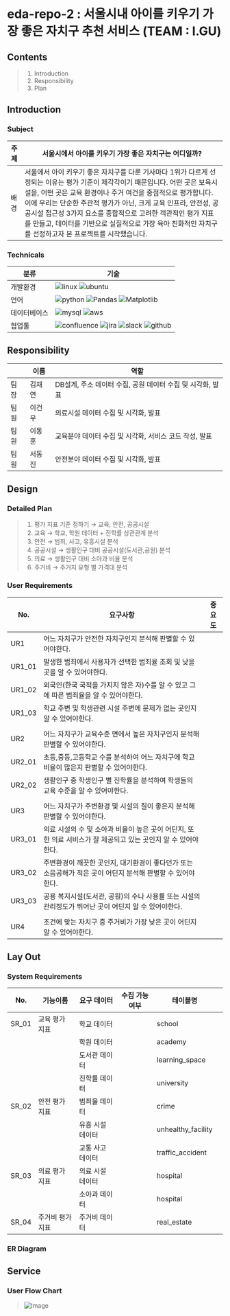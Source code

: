 # eda-repo-2 : 서울시내 아이를 키우기 가장 좋은 자치구 추천 서비스 (TEAM : I.GU)

## Contents
>1. Introduction
>2. Responsibility
>3. Plan

## Introduction
### Subject
|주제|서울시에서 아이를 키우기 가장 좋은 자치구는 어디일까?|
|---|-------------------------------|
|배경|서울에서 아이 키우기 좋은 자치구를 다룬 기사마다 1위가 다르게 선정되는 이유는 평가 기준이 제각각이기 때문입니다. 어떤 곳은 보육시설을, 어떤 곳은 교육 환경이나 주거 여건을 중점적으로 평가합니다. 이에 우리는 단순한 주관적 평가가 아닌, 크게 교육 인프라, 안전성, 공공시설 접근성 3가지 요소를 종합적으로 고려한 객관적인 평가 지표를 만들고, 데이터를 기반으로 실질적으로 가장 육아 친화적인 자치구를 선정하고자 본 프로젝트를 시작했습니다.|

### Technicals
|분류|기술|
|----|---------------------------|
|개발환경|![linux](https://img.shields.io/badge/Linux-FCC624?style=for-the-badge&logo=linux&logoColor=black) ![ubuntu](https://img.shields.io/badge/Ubuntu-E95420?style=for-the-badge&logo=ubuntu&logoColor=white)|
|언어|![python](https://img.shields.io/badge/Python-14354C?style=for-the-badge&logo=python&logoColor=white) ![Pandas](https://img.shields.io/badge/pandas-%23150458.svg?style=for-the-badge&logo=pandas&logoColor=white) ![Matplotlib](https://img.shields.io/badge/Matplotlib-%23ffffff.svg?style=for-the-badge&logo=Matplotlib&logoColor=black)|
|데이터베이스|![mysql](https://img.shields.io/badge/MySQL-00000F?style=for-the-badge&logo=mysql&logoColor=white) ![aws](https://img.shields.io/badge/Amazon_AWS-232F3E?style=for-the-badge&logo=amazon-aws&logoColor=white)|
|협업툴|![confluence](https://img.shields.io/badge/confluence-%23172BF4.svg?style=for-the-badge&logo=confluence&logoColor=white) ![jira](https://img.shields.io/badge/Jira-0052CC?style=for-the-badge&logo=Jira&logoColor=white) ![slack](https://img.shields.io/badge/Slack-4A154B?style=for-the-badge&logo=slack&logoColor=white) ![github](https://img.shields.io/badge/GitHub-100000?style=for-the-badge&logo=github&logoColor=white)|

## Responsibility
||이름|역할|
|--|---|---------------------------------|
|팀장|김채연|DB설계, 주소 데이터 수집, 공원 데이터 수집 및 시각화, 발표|
|팀원|이건우|의료시설 데이터 수집 및 시각화, 발표|
|팀원|이동훈|교육분야 데이터 수집 및 시각화, 서비스 코드 작성, 발표|
|팀원|서동진|안전분야 데이터 수집 및 시각화, 발표|


## Design

### Detailed Plan
>1. 평가 지표 기준 정하기 &rarr; 교육, 안전, 공공시설
>2. 교육 &rarr; 학교, 학원 데이터 + 진학률 상관관계 분석
>3. 안전 &rarr; 범죄, 사고, 유흥시설 분석
>4. 공공시설 &rarr; 생활인구 대비 공공시설(도서관,공원) 분석
>5. 의료 &rarr; 생활인구 대비 소아과 비율 분석
>6. 주거비 &rarr; 주거지 유형 별 가격대 분석

### User Requirements
|No.|요구사항|중요도|
|----|----------------------------------------------|--|
|UR1|어느 자치구가 안전한 자치구인지 분석해 판별할 수 있어야한다.||
|UR1_01|발생한 범죄에서 사용자가 선택한 범죄율 조회 및 낮을 곳을 알 수 있어야한다.||
|UR1_02|외국인(한국 국적을 가지지 않은 자)수를 알 수 있고 그에 따른 범죄율을 알 수 있어야한다.||
|UR1_03|학교 주변 및 학생관련 시설 주변에 문제가 없는 곳인지 알 수 있어야한다.||
||||
|UR2|어느 자치구가 교육수준 면에서 높은 자치구인지 분석해 판별할 수 있어야한다.||
|UR2_01|초등,중등,고등학교 수를 분석하여 어느 자치구에 학교 비율이 많은지 판별할 수 있어야한다.||
|UR2_02|생활인구 중 학생인구 별 진학률을 분석하여 학생들의 교육 수준을 알 수 있어야한다.||
||||
|UR3|어느 자치구가 주변환경 및 시설의 질이 좋은지 분석해 판별할 수 있어야한다.||
|UR3_01|의료 시설의 수 및 소아과 비율이 높은 곳이 어딘지, 또한 의료 서비스가 잘 제공되고 있는 곳인지 알 수 있어야한다.||
|UR3_02|주변환경이 깨끗한 곳인지, 대기환경이 좋다던가 또는 소음공해가 적은 곳이 어딘지 분석해 판별할 수 있어야한다.||
|UR3_03|공용 복지시설(도서관, 공원)의 수나 사용률 또는 시설의 관리정도가 뛰어난 곳이 어딘지 알 수 있어야한다.||
||||
|UR4|조건에 맞는 자치구 중 주거비가 가장 낮은 곳이 어딘지 알 수 있어야한다.||

## Lay Out

### System Requirements
|No.|기능이름|요구 데이터|수집 가능 여부|테이블명|   |
|----|--------|----------|--------|--------|----|
|SR_01|교육 평가 지표|학교 데이터|   |school||
|||학원 데이터|   |academy||
|||도서관 데이터|   |learning_space||
|||진학률 데이터|   |university||
|SR_02|안전 평가 지표|범죄율 데이터|   |crime||
|||유흥 시설 데이터|   |unhealthy_facility||
|||교통 사고 데이터|   |traffic_accident||
|SR_03|의료 평가 지표|의료 시설 데이터|   |hospital||
|||소아과 데이터|   |hospital||
|SR_04|주거비 평가 지표|주거비 데이터|   |real_estate||

### ER Diagram

## Service

### User Flow Chart
>![Image](https://github.com/user-attachments/assets/8f8698d7-27dd-4bdf-b4e4-769421f2eba4)



   
